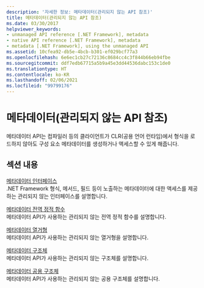 ```yaml
---
description: '자세한 정보: 메타데이터(관리되지 않는 API 참조)'
title: 메타데이터(관리되지 않는 API 참조)
ms.date: 03/30/2017
helpviewer_keywords:
- unmanaged API reference [.NET Framework], metadata
- native API reference [.NET Framework], metadata
- metadata [.NET Framework], using the unmanaged API
ms.assetid: 10cfea92-db5e-4bcb-b301-ef029bcf77a3
ms.openlocfilehash: 6e6ec1cb27c72136c8684cc4c3f844b66eb94fbe
ms.sourcegitcommit: ddf7edb67715a5b9a45e3dd44536dabc153c1de0
ms.translationtype: HT
ms.contentlocale: ko-KR
ms.lasthandoff: 02/06/2021
ms.locfileid: "99799176"
---
```

# <a name="metadata-unmanaged-api-reference"></a>메타데이터(관리되지 않는 API 참조)

메타데이터 API는 컴파일러 등의 클라이언트가 CLR(공용 언어 런타임)에서 형식을 로드하지 않아도 구성 요소 메타데이터를 생성하거나 액세스할 수 있게 해줍니다.  
  
## <a name="in-this-section"></a>섹션 내용  

 [메타데이터 인터페이스](metadata-interfaces.md)  
 .NET Framework 형식, 메서드, 필드 등이 노출하는 메타데이터에 대한 액세스를 제공하는 관리되지 않는 인터페이스를 설명합니다.  
  
 [메타데이터 전역 정적 함수](metadata-global-static-functions.md)  
 메타데이터 API가 사용하는 관리되지 않는 전역 정적 함수를 설명합니다.  
  
 [메타데이터 열거형](metadata-enumerations.md)  
 메타데이터 API가 사용하는 관리되지 않는 열거형을 설명합니다.  
  
 [메타데이터 구조체](metadata-structures.md)  
 메타데이터 API가 사용하는 관리되지 않는 구조체를 설명합니다.  
  
 [메타데이터 공용 구조체](metadata-unions.md)  
 메타데이터 API가 사용하는 관리되지 않는 공용 구조체를 설명합니다.
